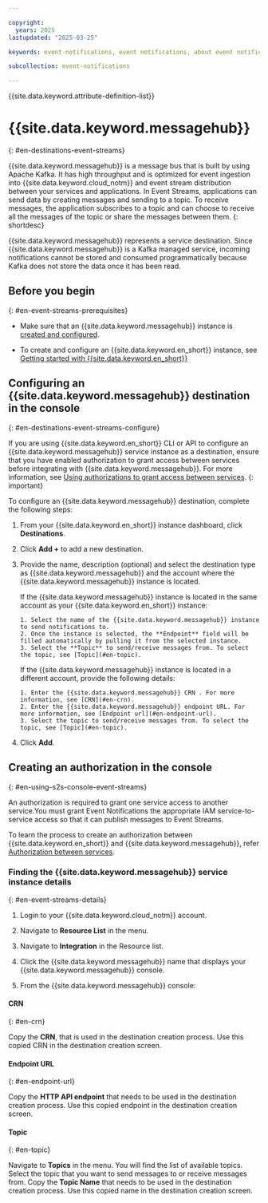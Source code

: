 ```yaml
---

copyright:
  years: 2025
lastupdated: "2025-03-25"

keywords: event-notifications, event notifications, about event notifications, destinations, Event Streams, event streams

subcollection: event-notifications

---
```


{{site.data.keyword.attribute-definition-list}}

# {{site.data.keyword.messagehub}}
{: #en-destinations-event-streams}

{{site.data.keyword.messagehub}} is a message bus that is built by using Apache Kafka. It has high throughput and is optimized for event ingestion into {{site.data.keyword.cloud_notm}} and event stream distribution between your services and applications. In Event Streams, applications can send data by creating messages and sending to a topic. To receive messages, the application subscribes to a topic and can choose to receive all the messages of the topic or share the messages between them. 
{: shortdesc}

{{site.data.keyword.messagehub}} represents a service destination. Since {{site.data.keyword.messagehub}} is a Kafka managed service, incoming notifications cannot be stored and consumed programmatically because Kafka does not store the data once it has been read.

## Before you begin 
{: #en-event-streams-prerequisites}

- Make sure that an {{site.data.keyword.messagehub}} instance is [created and configured](/docs/EventStreams?topic=EventStreams-quick_setup_guide&interface=ui).

- To create and configure an {{site.data.keyword.en_short}} instance, see [Getting started with {{site.data.keyword.en_short}}](/docs/event-notifications?topic=event-notifications-getting-started)

## Configuring an {{site.data.keyword.messagehub}} destination in the console
{: #en-destinations-event-streams-configure}

If you are using {{site.data.keyword.en_short}} CLI or API to configure an {{site.data.keyword.messagehub}} service instance as a destination, ensure that you have enabled authorization to grant access between services before integrating with {{site.data.keyword.messagehub}}. For more information, see [Using authorizations to grant access between services](#en-using-s2s-console-event-streams).
{: important}

To configure an {{site.data.keyword.messagehub}} destination, complete the following steps:

1. From your {{site.data.keyword.en_short}} instance dashboard, click **Destinations**.

1. Click **Add +** to add a new destination.

1. Provide the name, description (optional) and select the destination type as {{site.data.keyword.messagehub}} and the account where the {{site.data.keyword.messagehub}} instance is located. 

      If the {{site.data.keyword.messagehub}} instance is located in the same account as your {{site.data.keyword.en_short}} instance:

       1. Select the name of the {{site.data.keyword.messagehub}} instance to send notifications to. 
       2. Once the instance is selected, the **Endpoint** field will be filled automatically by pulling it from the selected instance. 
       3. Select the **Topic** to send/receive messages from. To select the topic, see [Topic](#en-topic). 


      If the {{site.data.keyword.messagehub}} instance is located in a different account, provide the following details:

       1. Enter the {{site.data.keyword.messagehub}} CRN . For more information, see [CRN](#en-crn).
       2. Enter the {{site.data.keyword.messagehub}} endpoint URL. For more information, see [Endpoint url](#en-endpoint-url).
       3. Select the topic to send/receive messages from. To select the topic, see [Topic](#en-topic).

1. Click **Add**.

## Creating an authorization in the console
{: #en-using-s2s-console-event-streams}

An authorization is required to grant one service access to another service.You must grant Event Notifications the appropriate IAM service-to-service access so that it can publish messages to Event Streams.

To learn the process to create an authorization between {{site.data.keyword.en_short}} and {{site.data.keyword.messagehub}}, refer [Authorization between services](/docs/event-notifications?topic=event-notifications-en-using-s2s-authorization). 


### Finding the {{site.data.keyword.messagehub}} service instance details
{: #en-event-streams-details}

1. Login to your {{site.data.keyword.cloud_notm}} account.

1. Navigate to **Resource List** in the menu.

1. Navigate to **Integration** in the Resource list.

1. Click the {{site.data.keyword.messagehub}} name that displays your {{site.data.keyword.messagehub}} console.

1. From the {{site.data.keyword.messagehub}} console: 

#### CRN
{: #en-crn}
    
Copy the **CRN**, that is used in the destination creation process. Use this copied CRN in the destination creation screen.

#### Endpoint URL
{: #en-endpoint-url}

Copy the **HTTP API endpoint** that needs to be used in the destination creation process. Use this copied endpoint in the destination creation screen.

#### Topic
{: #en-topic}

Navigate to **Topics** in the menu. You will find the list of available topics. Select the topic that you want to send messages to or receive messages from. Copy the **Topic Name** that needs to be used in the destination creation process. Use this copied name in the destination creation screen.
